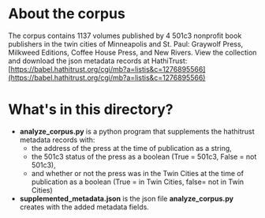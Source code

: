 # About the corpus

The corpus contains 1137 volumes published by 4 501c3 nonprofit book publishers in the twin cities of Minneapolis and St. Paul: Graywolf Press, Milkweed Editions, Coffee House Press, and New Rivers. View the collection and download the json metadata records at HathiTrust: [https://babel.hathitrust.org/cgi/mb?a=listis&c=1276895566](https://babel.hathitrust.org/cgi/mb?a=listis&c=1276895566)


# What's in this directory?

 - **analyze_corpus.py** is a python program that supplements the hathitrust metadata records with: 
	 - the address of the press at the time of publication as a string, 
	 - the 501c3 status of the press as a boolean (True = 501c3, False = not 501c3), 
	 - and whether or not the press was in the Twin Cities at the time of publication as a boolean (True = in Twin Cities, false= not in Twin Cities)
- **supplemented_metadata.json** is the json file **analyze_corpus.py** creates with the added metadata fields. 
